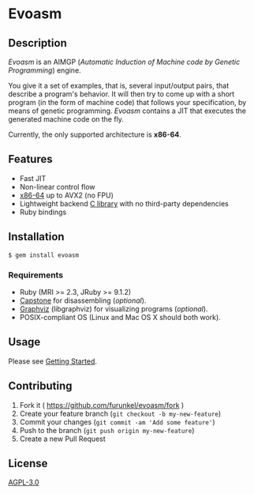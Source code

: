 # Evoasm

## Description

*Evoasm* is an AIMGP (*Automatic Induction of Machine code by Genetic Programming*) engine.

You give it a set of examples, that is, several input/output pairs, that describe a program's behavior.
It will then try to come up with a short program (in the form of machine code) that follows your specification,
by means of genetic programming.
*Evoasm* contains a JIT that executes the generated machine code on the fly.

Currently, the only supported architecture is **x86-64**.

## Features

* Fast JIT
* Non-linear control flow
* [x86-64](https://github.com/evoasm/evoasm-gen/blob/master/data/tables/x64.csv) up to AVX2 (no FPU)
* Lightweight backend [C library](https://github.com/evoasm/libevoasm) with no third-party dependencies
* Ruby bindings

## Installation

    $ gem install evoasm
    
### Requirements

* Ruby (MRI >= 2.3, JRuby >= 9.1.2)
* [Capstone](http://www.capstone-engine.org/) for disassembling (*optional*).
* [Graphviz](http://www.graphviz.org/) (libgraphviz) for visualizing programs (*optional*).
* POSIX-compliant OS (Linux and Mac OS X should both work).

## Usage

Please see [Getting Started](https://github.com/evoasm/evoasm/blob/master/docs/GettingStarted.md).


## Contributing

1. Fork it ( https://github.com/furunkel/evoasm/fork )
2. Create your feature branch (`git checkout -b my-new-feature`)
3. Commit your changes (`git commit -am 'Add some feature'`)
4. Push to the branch (`git push origin my-new-feature`)
5. Create a new Pull Request

## License

[AGPL-3.0][license]

[license]: https://github.com/furunkel/evoasm/blob/master/LICENSE.md
